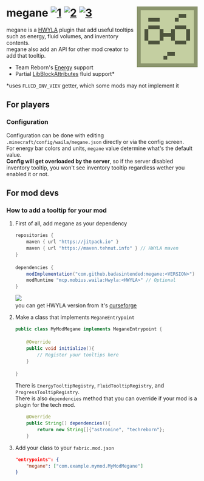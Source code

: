# megane [![1][1]][6]  [![2][2]][4]  [![3][3]][5] <img src="src/main/resources/assets/megane/icon.png" align="right"/>

megane is a [HWYLA][11] plugin that add useful tooltips such as energy, fluid volumes, and inventory contents.    
megane also add an API for other mod creator to add that tooltip.

- Team Reborn's [Energy][12] support
- Partial [LibBlockAttributes][13] fluid support*

\*uses `FLUID_INV_VIEV` getter, which some mods may not implement it

## For players
### Configuration
Configuration can be done with editing `.minecraft/config/waila/megane.json` directly or via the config screen.    
For energy bar colors and units, `megane` value determine what's the default value.    
**Config will get overloaded by the server**, so if the server disabled inventory tooltip, you won't see inventory tooltip regardless wether you enabled it or not.


## For mod devs
###  How to add a tooltip for your mod
1. First of all, add megane as your dependency
   ```gradle
   repositories {
       maven { url "https://jitpack.io" }
       maven { url "https://maven.tehnut.info" } // HWYLA maven
   }

   dependencies {
       modImplementation("com.github.badasintended:megane:<VERSION>") { transitive = false }
       modRuntime "mcp.mobius.waila:Hwyla:<HWYLA>" // Optional
   }
   ```
   [![](https://jitpack.io/v/badasintended/megane.svg)](https://jitpack.io/#badasintended/megane)    
   you can get HWYLA version from it's [curseforge][11]

2. Make a class that implements `MeganeEntrypoint`
   ```java
   public class MyModMegane implements MeganeEntrypoint {
   
       @Override
       public void initialize(){
           // Register your tooltips here
       }
   
   }
   ```
   There is `EnergyTooltipRegistry`, `FluidTooltipRegistry`, and `ProgressTooltipRegistry`.    
   There is also `dependencies` method that you can override if your mod is a plugin for the tech mod.
   ```java
       @Override
       public String[] dependencies(){
           return new String[]{"astromine", "techreborn"};
       }
    ```
3. Add your class to your `fabric.mod.json`
   ```json
   "entrypoints": {
       "megane": ["com.example.mymod.MyModMegane"]
   }
   ```



[1]: https://img.shields.io/badge/minecraft-1.16+-brightgreen
[2]: https://img.shields.io/badge/loader-Fabric-blue
[3]: https://img.shields.io/badge/code_quality-F-red
[4]: https://fabricmc.net
[5]: https://git.io/code-quality
[6]: https://minecraft.net
[8]: https://www.curseforge.com/minecraft/mc-mods/fabric-api
[9]: https://www.curseforge.com/minecraft/mc-mods/fabric-language-kotlin
[10]: http://cf.way2muchnoise.eu/full_slotlink_downloads.svg
[11]: https://www.curseforge.com/minecraft/mc-mods/hwyla
[12]: https://github.com/TechReborn/Energy
[13]: https://github.com/AlexIIL/LibBlockAttributes
